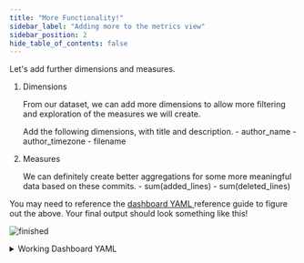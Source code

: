 ```yaml
---
title: "More Functionality!"
sidebar_label: "Adding more to the metrics view"
sidebar_position: 2
hide_table_of_contents: false
---
```


Let's add further dimensions and measures.

1. Dimensions

	From our dataset, we can add more dimensions to allow more filtering and exploration of the measures we will create.

	Add the following dimensions, with title and description.
		- author_name
		- author_timezone
		- filename

2. Measures	

	We can definitely create better aggregations for some more meaningful data based on these commits.
		- sum(added_lines)
		- sum(deleted_lines)


You may need to reference the <a href='https://docs.rilldata.com/reference/project-files/dashboards' target="_blank">dashboard YAML </a> reference guide to figure out the above. Your final output should look something like this! 

![finished](/img/tutorials/103/Completed-100-dashboard.png)


<details>
  <summary> Working Dashboard YAML</summary>
  ```yaml
# Dashboard YAML
# Reference documentation: https://docs.rilldata.com/reference/project-files/dashboards

type: metrics_view

title: "My Tutorial Project"
#table: example_table # Choose a table to underpin your dashboard
model: commits___model

timeseries: author_date # Select an actual timestamp column (if any) from your table

dimensions:
  - column: author_name
    label: "The Author's Name"
    description: "The name of the author of the commit"

  - column: author_timezone
    label: "The Author's TZ"
    description: "The Author's Timezone"

  - column: filename
    label: "The filename"
    description: "The name of the modified filename"
 
measures:
  - expression: "SUM(added_lines)"
    label: "Sum of Added lines"
    description: "The aggregate sum of added_lines column."

  - expression: "SUM(deleted_lines)"
    label: "Sum of deleted lines"
    description: "The aggregate sum of deleted_lines column."
```

</details>

import DocsRating from '@site/src/components/DocsRating';

---
<DocsRating />